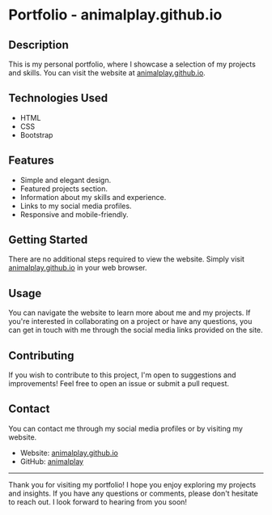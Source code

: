 # Portfolio - animalplay.github.io

## Description

This is my personal portfolio, where I showcase a selection of my projects and skills. You can visit the website at [animalplay.github.io](https://animalplay.github.io).

## Technologies Used

- HTML
- CSS
- Bootstrap

## Features

- Simple and elegant design.
- Featured projects section.
- Information about my skills and experience.
- Links to my social media profiles.
- Responsive and mobile-friendly.

## Getting Started

There are no additional steps required to view the website. Simply visit [animalplay.github.io](https://animalplay.github.io) in your web browser.

## Usage

You can navigate the website to learn more about me and my projects. If you're interested in collaborating on a project or have any questions, you can get in touch with me through the social media links provided on the site.

## Contributing

If you wish to contribute to this project, I'm open to suggestions and improvements! Feel free to open an issue or submit a pull request.

## Contact

You can contact me through my social media profiles or by visiting my website.

- Website: [animalplay.github.io](https://animalplay.github.io)
- GitHub: [animalplay](https://github.com/animalplay)


---

Thank you for visiting my portfolio! I hope you enjoy exploring my projects and insights. If you have any questions or comments, please don't hesitate to reach out. I look forward to hearing from you soon!
